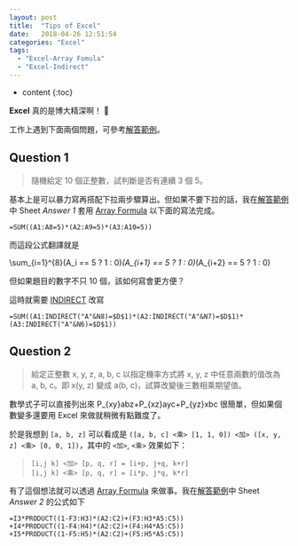 ```yaml
---
layout: post
title:  "Tips of Excel"
date:   2018-04-26 12:51:54
categories: "Excel"
tags:  
  - "Excel-Array Fomula"
  - "Excel-Indirect"
---
```


* content
{:toc}

**Excel** 真的是博大精深啊！ :grimacing: 

<!-- more -->

工作上遇到下面兩個問題，可參考[解答範例][sample]。

## Question 1

> 隨機給定 10 個正整數，試判斷是否有連續 3 個 5。

基本上是可以暴力寫再搭配下拉兩步驟算出。但如果不要下拉的話，我在[解答範例][sample]中 Sheet *Answer 1* 套用 [Array Formula][AF] 以下面的寫法完成。

``` text
=SUM((A1:A8=5)*(A2:A9=5)*(A3:A10=5))
```

而這段公式翻譯就是

<katex centred="true"> \sum_{i=1}^{8}(A_i == 5 ? 1 : 0)*(A_{i+1} == 5 ? 1 : 0)*(A_{i+2} == 5 ? 1 : 0)</katex>

但如果題目的數字不只 10 個，該如何寫會更方便？

這時就需要 [INDIRECT](https://support.office.com/en-us/article/indirect-function-474b3a3a-8a26-4f44-b491-92b6306fa261) 改寫

``` text
=SUM((A1:INDIRECT("A"&N8)=$D$1)*(A2:INDIRECT("A"&N7)=$D$1)*(A3:INDIRECT("A"&N6)=$D$1))
```

## Question 2

> 給定正整數 x, y, z, a, b, c 以指定機率方式將 x, y, z 中任意兩數的值改為 a, b, c。即 x(y, z) 變成 a(b, c)，試算改變後三數相乘期望值。

數學式子可以直接列出來 <katex>P_{xy}abz+P_{xz}ayc+P_{yz}xbc</katex> 很簡單，但如果個數變多還要用 Excel 來做就稍微有點難度了。

於是我想到 `[a, b, z]` 可以看成是 `([a, b, c] <乘> [1, 1, 0]) <加> ([x, y, z] <乘> [0, 0, 1])`，其中的 `<加>`, `<乘>` 效果如下：

> `[i,j k] <加> [p, q, r] = [i+p, j+q, k+r]`    
> `[i,j k] <乘> [p, q, r] = [i*p, j*q, k*r]`

有了這個想法就可以透過 [Array Formula][AF] 來做事。我在[解答範例][sample]中 Sheet *Answer 2* 的公式如下

``` text
=I3*PRODUCT((1-F3:H3)*(A2:C2)+(F3:H3*A5:C5))
+I4*PRODUCT((1-F4:H4)*(A2:C2)+(F4:H4*A5:C5))
+I5*PRODUCT((1-F5:H5)*(A2:C2)+(F5:H5*A5:C5))
```

[sample]: /files/sample2.xlsx
[AF]: https://support.office.com/en-us/article/guidelines-and-examples-of-array-formulas-7d94a64e-3ff3-4686-9372-ecfd5caa57c7
